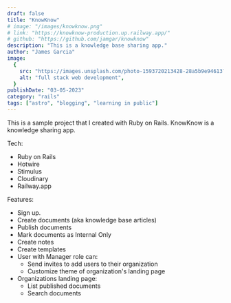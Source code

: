 ```yaml
---
draft: false
title: "KnowKnow"
# image: "/images/knowknow.png"
# link: "https://knowknow-production.up.railway.app/"
# github: "https://github.com/jamgar/knowknow"
description: "This is a knowledge base sharing app."
author: "James Garcia"
image:
  {
    src: "https://images.unsplash.com/photo-1593720213428-28a5b9e94613?&fit=crop&w=430&h=240",
    alt: "full stack web development",
  }
publishDate: "03-05-2023"
category: "rails"
tags: ["astro", "blogging", "learning in public"]
---
```


This is a sample project that I created with Ruby on Rails. KnowKnow is a knowledge sharing app.

Tech:

- Ruby on Rails
- Hotwire
- Stimulus
- Cloudinary
- Railway.app

Features:

- Sign up.
- Create documents (aka knowledge base articles)
- Publish documents
- Mark documents as Internal Only
- Create notes
- Create templates
- User with Manager role can:
  - Send invites to add users to their organization
  - Customize theme of organization's landing page
- Organizations landing page:
  - List published documents
  - Search documents
